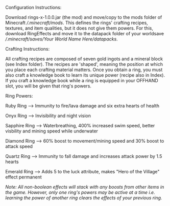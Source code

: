 Configuration Instructions:

Download rings-x-1.0.0.jar (the mod) and move/copy to the mods folder of Minecraft */.minecraft/mods*. This defines the rings' crafting recipes, textures, and item qualities, but it does not give them powers. For this, download RingEffects and move it to the datapack folder of your worldsave */.minecraft/saves/Your World Name Here/datapacks*.

Crafting Instructions:

All crafting recipes are composed of seven gold ingots and a mineral block (see Index folder). The recipes are 'shaped', meaning the position at which you place each crafting material matters. Once you obtain a ring, you must also craft a knowledge book to learn its unique power (recipe also in Index). If you craft a knowledge book while a ring is equipped in your OFFHAND slot, you will be given that ring's powers.

Ring Powers:

Ruby Ring --> Immunity to fire/lava damage and six extra hearts of health 

Onyx Ring --> Invisibility and night vision

Sapphire Ring --> Waterbreathing, 400% increased swim speed, better visbility and mining speed while underwater

Diamond Ring --> 60% boost to movement/mining speed and 30% boost to attack speed

Quartz Ring --> Immunity to fall damage and increases attack power by 1.5 hearts

Emerald Ring --> Adds 5 to the luck attribute, makes "Hero of the Village" effect permanent

*Note: All non-boolean effects will stack with any boosts from other items in the game. However, only one ring's powers may be active at a time i.e. learning the power of
another ring clears the effects of your previous ring.*



